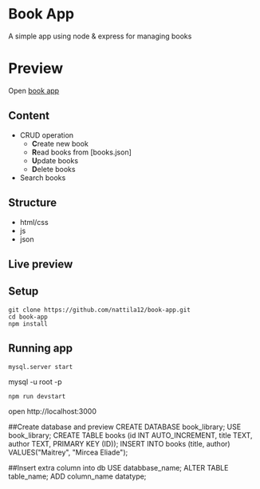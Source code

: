 
# Book App

A simple app using node & express for managing books

# Preview
Open [book app](https://nattila12.github.io/book-app/public/index.html)

## Content
- CRUD operation
    - **C**reate new book
    - **R**ead books from [books.json]
    - **U**pdate books
    - **D**elete books
- Search books

## Structure
 - html/css
 - js
 - json

## Live preview
 

## Setup 
```
git clone https://github.com/nattila12/book-app.git
cd book-app
npm install
```
## Running app
```
mysql.server start

```
mysql -u root -p

```
npm run devstart

```

open http://localhost:3000

##Create database and preview
CREATE DATABASE book_library;
USE book_library;
CREATE TABLE books (id INT AUTO_INCREMENT, title TEXT, author TEXT, PRIMARY KEY (ID));
INSERT INTO books (title, author) VALUES("Maitrey", "Mircea Eliade");

##Insert extra column into db
USE databbase_name;
ALTER TABLE table_name;
ADD column_name datatype;
